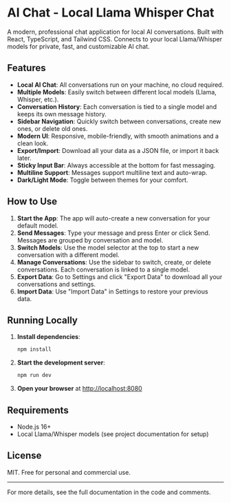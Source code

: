 # AI Chat - Local Llama Whisper Chat

A modern, professional chat application for local AI conversations. Built with React, TypeScript, and Tailwind CSS. Connects to your local Llama/Whisper models for private, fast, and customizable AI chat.

## Features
- **Local AI Chat**: All conversations run on your machine, no cloud required.
- **Multiple Models**: Easily switch between different local models (Llama, Whisper, etc.).
- **Conversation History**: Each conversation is tied to a single model and keeps its own message history.
- **Sidebar Navigation**: Quickly switch between conversations, create new ones, or delete old ones.
- **Modern UI**: Responsive, mobile-friendly, with smooth animations and a clean look.
- **Export/Import**: Download all your data as a JSON file, or import it back later.
- **Sticky Input Bar**: Always accessible at the bottom for fast messaging.
- **Multiline Support**: Messages support multiline text and auto-wrap.
- **Dark/Light Mode**: Toggle between themes for your comfort.

## How to Use
1. **Start the App**: The app will auto-create a new conversation for your default model.
2. **Send Messages**: Type your message and press Enter or click Send. Messages are grouped by conversation and model.
3. **Switch Models**: Use the model selector at the top to start a new conversation with a different model.
4. **Manage Conversations**: Use the sidebar to switch, create, or delete conversations. Each conversation is linked to a single model.
5. **Export Data**: Go to Settings and click "Export Data" to download all your conversations and settings.
6. **Import Data**: Use "Import Data" in Settings to restore your previous data.

## Running Locally
1. **Install dependencies**:
   ```bash
   npm install
   ```
2. **Start the development server**:
   ```bash
   npm run dev
   ```
3. **Open your browser** at [http://localhost:8080](http://localhost:8080)

## Requirements
- Node.js 16+
- Local Llama/Whisper models (see project documentation for setup)

## License
MIT. Free for personal and commercial use.

---
For more details, see the full documentation in the code and comments.
